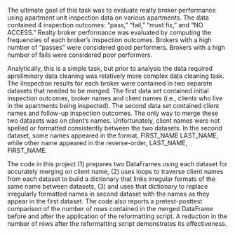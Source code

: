 The ultimate goal of this task was to evaluate realty broker performance using apartment unit inspection data on various apartments.  The data contained 4 inspection outcomes: “pass,” “fail,” “must fix,” and “NO ACCESS.”  Realty broker performance was evaluated by computing the frequencies of each broker’s inspection outcomes.  Brokers with a high number of “passes” were considered good performers.  Brokers with a high number of fails were considered poor performers.

Analytically, this is a simple task, but prior to analysis the data required apreliminary data cleaning was relatively more complex data cleaning task.  The iInspection results for each broker were contained in two separate datasets that needed to be merged.  The first data set contained initial inspection outcomes, broker names and client names (i.e., clients who live in the apartments being inspected).  The second data set contained client names and follow-up inspection outcomes.  The only way to merge these two datasets was on client’s names.  Unfortunately, client names were not spelled or formatted consistently between the two datasets.  In the second dataset, some names appeared in the format, FIRST_NAME LAST_NAME, while other name appeared in the reverse-order, LAST_NAME, FIRST_NAME.  

The code in this project (1) prepares two DataFrames using each dataset for accurately merging on client name, (2) uses loops to traverse client names from each dataset to build a dictionary that links irregular formats of the same name between datasets, (3) and uses that dictionary to replace irregularly formatted names in second dataset with the names as they appear in the first dataset.  The code also reports a pretest-posttest comparison of the number of rows contained in the merged DataFrame before and after the application of the reformatting script.  A reduction in the number of rows after the reformatting script demonstrates its effectiveness.  
